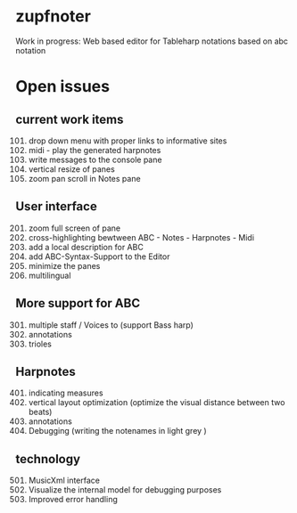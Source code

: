 # zupfnoter

Work in progress: Web based editor for Tableharp notations based on abc
notation

# Open issues

## current work items

101. drop down menu with proper links to informative sites
102. midi - play the generated harpnotes
103. write messages to the console pane
104. vertical resize of panes
105. zoom pan scroll in Notes pane

## User interface

201. zoom full screen of pane
202. cross-highlighting bewtween ABC - Notes - Harpnotes - Midi
203. add a local description for ABC
204. add ABC-Syntax-Support to the Editor
205. minimize the panes
206. multilingual

## More support for ABC

301. multiple staff / Voices to (support Bass harp)
302. annotations
303. trioles

## Harpnotes

401. indicating measures
402. vertical layout optimization (optimize the visual distance between
    two beats)
403. annotations
404. Debugging (writing the notenames in light grey )

## technology

501. MusicXml interface
502. Visualize the internal model for debugging purposes
503. Improved error handling
